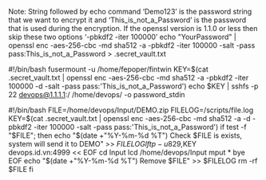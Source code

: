 Note: String followed by echo command ‘Demo123’ is the password string that we want to encrypt it and ‘This_is_not_a_Password’ is the password that is used during the encryption. If the openssl version is 1.1.0 or less then skip these two options ‘-pbkdf2 -iter 100000’
echo "YourPassword" | openssl enc -aes-256-cbc -md sha512 -a -pbkdf2 -iter 100000 -salt -pass pass:This_is_not_a_Password > .secret_vault.txt

#!/bin/bash
fusermount -u /home/fepoper/fintwin
KEY=$(cat .secret_vault.txt | openssl enc -aes-256-cbc -md sha512 -a -pbkdf2 -iter 100000 -d -salt -pass pass:'This_is_not_a_Password')
echo $KEY | sshfs -p 22 devops@1.1.1.1:/ /home/devops/ -o password_stdin

#!/bin/bash
FILE=/home/devops/Input/DEMO.zip
FILELOG=/scripts/file.log
KEY=$(cat .secret_vault.txt | openssl enc -aes-256-cbc -md sha512 -a -d -pbkdf2 -iter 100000 -salt -pass pass:'This_is_not_a_Password')
if test -f "$FILE"; then
    echo "$(date +"%Y-%m-%d %T") Check $FILE is exists, system will send it to DEMO" >> $FILELOG
      lftp  -u 829,$KEY devops.id.vn:4999 << EOF
        cd Input
        lcd /home/devops/Input
        mput *
        bye
EOF
     echo "$(date +"%Y-%m-%d %T") Remove $FILE" >> $FILELOG
     rm -rf $FILE
fi
